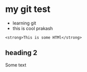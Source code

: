 # my git test
- learning git 
- this is cool prakash


```
<strong>This is some HTMl</strong>
```

## heading 2

Some text


